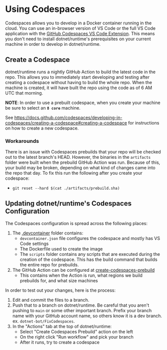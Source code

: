 # Using Codespaces
Codespaces allows you to develop in a Docker container running in the cloud. You can use an in-browser version of VS Code or the full VS Code application with the [GitHub Codespaces VS Code Extension](https://marketplace.visualstudio.com/items?itemName=GitHub.codespaces). This means you don't need to install dotnet/runtime's prerequisites on your current machine in order to develop in dotnet/runtime.

## Create a Codespace

dotnet/runtime runs a nightly GitHub Action to build the latest code in the repo. This allows you to immediately start developing and testing after creating a codespace without having to build the whole repo. When the machine is created, it will have built the repo using the code as of 6 AM UTC that morning.

**NOTE**: In order to use a prebuilt codespace, when you create your machine be sure to select an **`8 core`** machine.

See https://docs.github.com/codespaces/developing-in-codespaces/creating-a-codespace#creating-a-codespace for instructions on how to create a new codespace.

### Workarounds

There is an issue with Codespaces prebuilds that your repo will be checked out to the latest branch's HEAD. However, the binaries in the `artifacts` folder were built when the prebuild GitHub Action was run. Because of this, your build may be broken, depending on what kind of changes came into the repo that day. To fix this run the following after you create your codespace:

* `git reset --hard $(cat ./artifacts/prebuild.sha)`

## Updating dotnet/runtime's Codespaces Configuration

The Codespaces configuration is spread across the following places:

1. The [.devcontainer](../../.devcontainer) folder contains:
    - `devcontainer.json` file configures the codespace and mostly has VS Code settings
    - The Dockerfile used to create the image
    - The `scripts` folder contains any scripts that are executed during the creation of the codespace. This has the build command that builds the entire repo for prebuilds.
2. The GitHub Action can be configured at [create-codespaces-prebuild](../../.github/workflows/create-codespaces-prebuild.yml)
    - This contains when the Action is run, what regions we build prebuilds for, and what size machines

In order to test out your changes, here is the process:
1. Edit and commit the files to a branch.
2. Push that to a branch on dotnet/runtime. Be careful that you aren't pushing to `main` or some other important branch. Prefix your branch name with your GitHub account name, so others know it is a dev branch. ex. `dotnet-bot/FixCodespaces`.
3. In the "Actions" tab at the top of dotnet/runtime:
    - Select "Create Codespaces Prebuild" action on the left
    - On the right click "Run workflow" and pick your branch
    - After it runs, try to create a codespace
